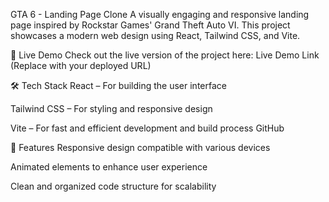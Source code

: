 GTA 6 - Landing Page Clone
A visually engaging and responsive landing page inspired by Rockstar Games' Grand Theft Auto VI. This project showcases a modern web design using React, Tailwind CSS, and Vite.

🚀 Live Demo
Check out the live version of the project here: Live Demo Link (Replace with your deployed URL)

🛠️ Tech Stack
React – For building the user interface

Tailwind CSS – For styling and responsive design

Vite – For fast and efficient development and build process
GitHub

📸 Features
Responsive design compatible with various devices

Animated elements to enhance user experience

Clean and organized code structure for scalability